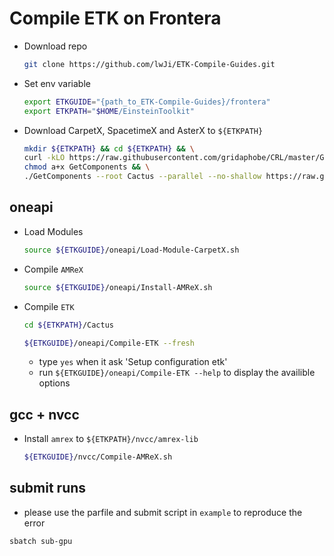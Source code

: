 # Compile ETK on Frontera

* Download repo

    ```bash
    git clone https://github.com/lwJi/ETK-Compile-Guides.git
    ```

* Set env variable

    ```bash
    export ETKGUIDE="{path_to_ETK-Compile-Guides}/frontera"
    export ETKPATH="$HOME/EinsteinToolkit"
    ```

* Download CarpetX, SpacetimeX and AsterX to `${ETKPATH}`

    ```bash
    mkdir ${ETKPATH} && cd ${ETKPATH} && \
    curl -kLO https://raw.githubusercontent.com/gridaphobe/CRL/master/GetComponents && \
    chmod a+x GetComponents && \
    ./GetComponents --root Cactus --parallel --no-shallow https://raw.githubusercontent.com/lwJi/ETK-Compile-Guides/main/ThornList/asterx.th
    ```

## oneapi
* Load Modules

    ```bash
    source ${ETKGUIDE}/oneapi/Load-Module-CarpetX.sh
    ```

* Compile `AMReX`

    ```bash
    source ${ETKGUIDE}/oneapi/Install-AMReX.sh
    ```

* Compile `ETK`

    ```bash
    cd ${ETKPATH}/Cactus

    ${ETKGUIDE}/oneapi/Compile-ETK --fresh
    ```
    - type `yes` when it ask 'Setup configuration etk'
    - run `${ETKGUIDE}/oneapi/Compile-ETK --help` to display the availible options

## gcc + nvcc

* Install `amrex` to `${ETKPATH}/nvcc/amrex-lib`

    ```bash
    ${ETKGUIDE}/nvcc/Compile-AMReX.sh
    ```


## submit runs

* please use the parfile and submit script in `example` to reproduce the error

```
sbatch sub-gpu
```
